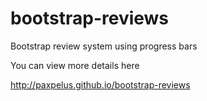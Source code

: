 bootstrap-reviews
=================

Bootstrap review system using progress bars

You can view more details here

http://paxpelus.github.io/bootstrap-reviews
